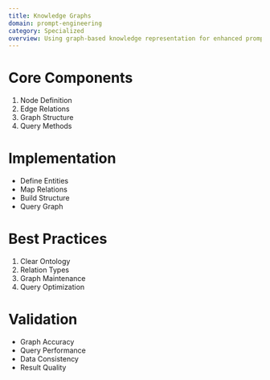 ```yaml
---
title: Knowledge Graphs
domain: prompt-engineering
category: Specialized
overview: Using graph-based knowledge representation for enhanced prompting.
---
```


# Core Components
1. Node Definition
2. Edge Relations
3. Graph Structure
4. Query Methods

# Implementation
- Define Entities
- Map Relations
- Build Structure
- Query Graph

# Best Practices
1. Clear Ontology
2. Relation Types
3. Graph Maintenance
4. Query Optimization

# Validation
- Graph Accuracy
- Query Performance
- Data Consistency
- Result Quality
